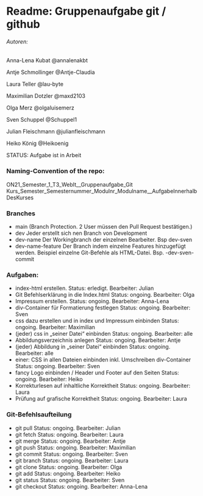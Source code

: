 # Readme: Gruppenaufgabe git / github

###### Autoren:

Anna-Lena Kubat
@annalenakbt

Antje Schmollinger
@Antje-Claudia

Laura Teller
@lau-byte

Maximilian Dotzler
@maxd2103

Olga Merz
@olgaluisemerz

Sven Schuppel
@Schuppel1

Julian Fleischmann
@julianfleischmann

Heiko König
@Heikoenig

STATUS: Aufgabe ist in Arbeit

### Naming-Convention of the repo:
ON21_Semester_1_T3_WebIt__Gruppenaufgabe_Git
Kurs_Semester_Semesternummer_Modulnr_Modulname__AufgabeInnerhalbDesKurses

### Branches
- main (Branch Protection. 2 User müssen den Pull Request bestätigen.)
- dev 				Jeder erstellt sich nen Branch von Development
- dev-name 			Der Workingbranch der einzelnen Bearbeiter. Bsp dev-sven
- dev-name-feature 	Der Branch indem einzelne Features hinzugefügt werden. Beispiel einzelne Git-Befehle als HTML-Datei. Bsp. -dev-sven-commit

### Aufgaben: 
- index-html erstellen.  												Status: erledigt. 	Bearbeiter: Julian
- Git Befehlserklärung in die Index.html 								Status: ongoing. 	Bearbeiter: Olga
- Impressum erstellen. 													Status: ongoing. 	Bearbeiter: Anna-Lena
- div-Container für Formatierung festlegen								Status: ongoing. 	Bearbeiter: Sven
- css dazu erstellen und in index und Impressum einbinden				Status: ongoing. 	Bearbeiter: Maximilian
- (jeder) css in „seiner Datei“ einbinden								Status: ongoing. 	Bearbeiter: alle
- Abbildungsverzeichnis anlegen											Status: ongoing. 	Bearbeiter: Antje
- (jeder) Abbildung in „seiner Datei“ einbinden							Status: ongoing. 	Bearbeiter: alle
- einer: CSS in allen Dateien einbinden inkl. Umschreiben div-Container	Status: ongoing. 	Bearbeiter: Sven
- fancy Logo einbinden / Header und Footer auf den Seiten				Status: ongoing. 	Bearbeiter: Heiko
- Korrekturlesen auf inhaltliche Korrektheit 							Status: ongoing. 	Bearbeiter: Laura
- Prüfung auf grafische Korrektheit										Status: ongoing. 	Bearbeiter: Laura

### Git-Befehlsaufteilung
- git pull 				Status: ongoing. 	Bearbeiter: Julian
- git fetch				Status: ongoing. 	Bearbeiter: Laura
- git merge				Status: ongoing. 	Bearbeiter: Antje
- git push				Status: ongoing. 	Bearbeiter: Maximilian
- git commit			Status: ongoing. 	Bearbeiter: Sven
- git branch			Status: ongoing. 	Bearbeiter: Laura
- git clone				Status: ongoing. 	Bearbeiter: Olga
- git add				Status: ongoing. 	Bearbeiter: Heiko
- git status			Status: ongoing. 	Bearbeiter: Sven
- git checkout			Status: ongoing. 	Bearbeiter: Anna-Lena
